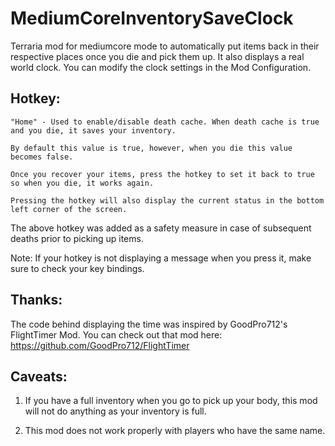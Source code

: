 # MediumCoreInventorySaveClock
Terraria mod for mediumcore mode to automatically put items back in their respective places once you die and pick them up.
It also displays a real world clock. You can modify the clock settings in the Mod Configuration.

## Hotkey:

``` 
"Home" - Used to enable/disable death cache. When death cache is true and you die, it saves your inventory. 

By default this value is true, however, when you die this value becomes false. 

Once you recover your items, press the hotkey to set it back to true so when you die, it works again. 

Pressing the hotkey will also display the current status in the bottom left corner of the screen.
```

The above hotkey was added as a safety measure in case of subsequent deaths prior to picking up items.

Note: If your hotkey is not displaying a message when you press it, make sure to check your key bindings.

## Thanks:

The code behind displaying the time was inspired by GoodPro712's FlightTimer Mod.
You can check out that mod here: https://github.com/GoodPro712/FlightTimer

## Caveats:

1. If you have a full inventory when you go to pick up your body, this mod will not do anything as your inventory is full.

2. This mod does not work properly with players who have the same name. 
